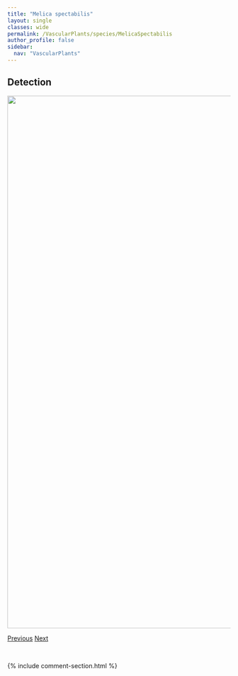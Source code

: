 ```yaml
---
title: "Melica spectabilis"
layout: single
classes: wide
permalink: /VascularPlants/species/MelicaSpectabilis
author_profile: false
sidebar:
  nav: "VascularPlants"
---
```


<h2>Detection</h2>

<a href="https://drive.google.com/uc?export=view&id=18dwHAGL8YWBTL-ka62toW0JwuVEpT4Am">
<img src="https://drive.google.com/uc?export=view&id=18dwHAGL8YWBTL-ka62toW0JwuVEpT4Am" height = "1200" width = "800">
</a>


<a href="/DevelopmentWebsite/VascularPlants/species/MelampyrumLineare" class="pagination--pager" title="Melampyrum lineare">Previous</a> <a href="/DevelopmentWebsite/VascularPlants/species/Melilotus" class="pagination--pager" title="Melilotus">Next</a>

<p>&nbsp;</p>

{% include comment-section.html %}

